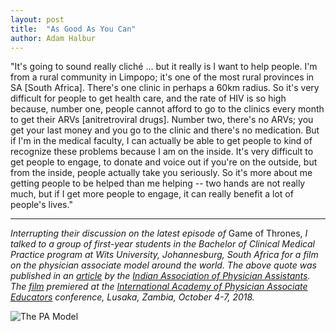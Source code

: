 ```yaml
---
layout: post
title:  "As Good As You Can"
author: Adam Halbur
---
```

"It's going to sound really cliché ... but it really is I want to help people. I'm from a rural community in Limpopo; it's one of the most rural provinces in SA [South Africa]. There's one clinic in perhaps a 60km radius. So it's very difficult for people to get health care, and the rate of HIV is so high because, number one, people cannot afford to go to the clinics every month to get their ARVs [anitretroviral drugs]. Number two, there's no ARVs; you get your last money and you go to the clinic and there's no medication. But if I'm in the medical faculty, I can actually be able to get people to kind of recognize these problems because I am on the inside. It's very difficult to get people to engage, to donate and voice out if you're on the outside, but from the inside, people actually take you seriously. So it's more about me getting people to be helped than me helping -- two hands are not really much, but if I get more people to engage, it can really benefit a lot of people's lives."

---------------------------------
*Interrupting their discussion on the latest episode of* Game of Thrones, *I talked to a group of first-year students in the Bachelor of Clinical Medical Practice program at Wits University, Johannesburg, South Africa for a film on the physician associate model around the world. The above quote was published in an [article][article-link] by the [Indian Association of Physician Assistants][IAPA-link]. The [film][film-link] premiered at the [International Academy of Physician Associate Educators][IAPAE-link] conference, Lusaka, Zambia, October 4-7, 2018.*

![The PA Model](https://c1.staticflickr.com/5/4811/39820430443_0c443ea7cc_h.jpg)

[article-link]: http://www.academia.edu/37370439/Of_Chickens_and_Coyotes_a_poets_take_on_the_physician_assistant
[IAPAE-link]: https://iapae.com/
[IAPA-link]:  http://www.iapaonline.org/
[film-link]: https://mosthustleanddesire.github.io/as_good_as_you_can/
[pay-link]: https://www.paypal.com/cgi-bin/webscr?cmd=_donations&business=4EMQHUTX7XHHA&currency_code=USD&source=url
